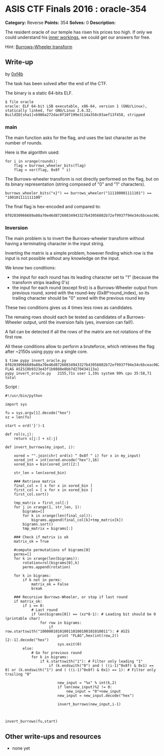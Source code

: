 # ASIS CTF Finals 2016 : oracle-354

**Category:** Reverse
**Points:** 354
**Solves:** 0
**Description:**

The resident oracle of our temple has risen his prices too high. If only we could understand his [inner workings](oracle.txz), we could get our answers for free.

Hint: [Burrows–Wheeler transform](https://en.wikipedia.org/wiki/Burrows%E2%80%93Wheeler_transform)

## Write-up

by [0xf4b](https://github.com/0xf4b)

The task has been solved after the end of the CTF.

The binary is a static 64-bits ELF.

```
$ file oracle
oracle: ELF 64-bit LSB executable, x86-64, version 1 (GNU/Linux), statically linked, for GNU/Linux 2.6.32, BuildID[sha1]=b986a272dac0f10f199e3114a358c03aef13f458, stripped
```

### main

The main function asks for the flag, and uses the last character as the number of rounds.

Here is the algorithm used:
```
for i in xrange(rounds):
	flag = burrows_wheeler_bits(flag)
	flag = xor(flag, 0x8f ^ i)
```

The Burrows-wheeler transform is not directly performed on the flag, but on its binary representation (string composed of "0" and "1" characters).

```
burrows_wheeler_bits("x}") == burrows_wheeler("111100001111101") == "100101111111100"
```

The final flag is hex-encoded and compared to:
```
8f02030966689a88a70e46d87260834943327b43956802b72ef9937f94e34c6bceac062454f1
```


### Inversion

The main problem is to invert the Burrows-wheeler transform without having a terminating character in the input string.

Inverting the matrix is a simple problem, however finding which row is the input is not possible without any knowledge on the input.

We know two conditions:
- the input for each round has its leading character set to "1" (because the transform strips leading 0's)
- the input for each round (except first) is a Burrows-Wheeler output from previous round, xored with the round-key (0x8f^round_index), so its trailing character should be "0" xored with the previous round key

These two conditions gives us 4 times less rows as candidates.

The remaing rows should each be tested as candidates of a Burrows-Wheeler output, until the inversion fails (yes, inversion can fail!).

A fail can be detected if all the rows of the matrix are not rotations of the first row.

All these conditions allow to perform a bruteforce, which retrieves the flag after ~2150s using pypy on a single core.

```
$ time pypy invert_oracle.py 8f02030966689a88a70e46d87260834943327b43956802b72ef9937f94e34c6bceac062454f1
FLAG ASIS{0b9323e43f1b0888e8bb7d270434113a}
pypy invert_oracle.py   2155,71s user 1,19s system 99% cpu 35:58,71 total
```

Script :
```
#!/usr/bin/python

import sys

fu = sys.argv[1].decode("hex")
xz = len(fu)

start = ord('}')-1

def rol(s,j):
    return s[j:] + s[:j]

def invert_burrows(my_input, i):

    xored = "".join(chr( ord(x) ^ 0x8f ^ i) for x in my_input)
    xored_int = int(xored.encode("hex"),16)
    xored_bin = bin(xored_int)[2:]

    str_len = len(xored_bin)

    ### Retrieve matrix
    final_col = [ x for x in xored_bin ]
    first_col = [ x for x in xored_bin ]
    first_col.sort()

    tmp_matrix = first_col[:]
    for j in xrange(1, str_len, 1):
        bigrams=[]
        for k in xrange(len(final_col)):
            bigrams.append(final_col[k]+tmp_matrix[k])
        bigrams.sort()
        tmp_matrix = bigrams[:]

    ### Check if matrix is ok
    matrix_ok = True

    #compute permutations of bigrams[0]
    perms=[]
    for k in xrange(len(bigrams)):
        rotation=rol(bigrams[0],k)
        perms.append(rotation)
    
    for k in bigrams:
        if k not in perms:
            matrix_ok = False
            break

    ### Recursive Burrows-Wheeler, or stop if last round
    if matrix_ok:
        if i == 0:
            # Last round
            if len(bigrams[0]) == (xz*8-1): # Leading bit should be 0 (printable char)
                for row in bigrams:
                    if row.startswith("1000001010100110100100101010011"): # ASIS
                        print "FLAG",hex(int(row,2))[2:-1].decode("hex")
                        sys.exit(0)
        else:
            # Go for previous round
            for k in bigrams:
                if k.startswith("1"): # Filter only leading "1"
                    if (k.endswith("0") and ( ((i-1)^0x8f) & 0x1) == 0) or (k.endswith("1") and ( ((i-1)^0x8f) & 0x1) == 1): # Filter only trailing "0"
                        
                        new_input = "%x" % int(k,2)
                        if len(new_input)%2 != 0:
                            new_input = "0"+new_input
                        new_input = new_input.decode("hex")
                    
                        invert_burrows(new_input,i-1)



invert_burrows(fu,start)

```

## Other write-ups and resources

* none yet
